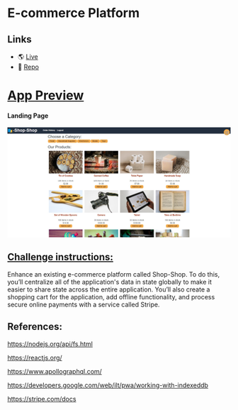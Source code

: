 # E-commerce Platform

## Links

- 🌎 [Live](#)
- 💾 [Repo](https://github.com/gallolopez1/shop-shop)

# <u> App Preview</u>

#### Landing Page

<img src="/assets/home.jpg" alt="Landing Page" />

## <u> Challenge instructions:</u>

Enhance an existing e-commerce platform called Shop-Shop. To do this, you’ll centralize all of the application's data in state globally to make it easier to share state across the entire application. You’ll also create a shopping cart for the application, add offline functionality, and process secure online payments with a service called Stripe.

## References:

https://nodejs.org/api/fs.html

https://reactjs.org/

https://www.apollographql.com/

https://developers.google.com/web/ilt/pwa/working-with-indexeddb

https://stripe.com/docs
